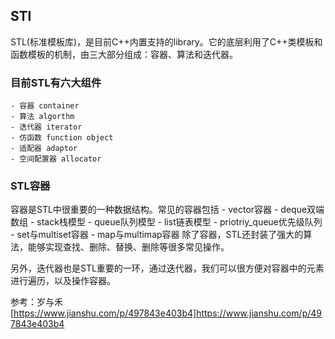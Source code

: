## STl
STL(标准模板库)，是目前C++内置支持的library。它的底层利用了C++类模板和函数模板的机制，由三大部分组成：容器、算法和迭代器。

### 目前STL有六大组件
    - 容器 container
    - 算法 algorthm
    - 迭代器 iterator
    - 仿函数 function object
    - 适配器 adaptor
    - 空间配置器 allocator

### STL容器
容器是STL中很重要的一种数据结构。常见的容器包括
    - vector容器
    - deque双端数组
    - stack栈模型
    - queue队列模型
    - list链表模型
    - priotriy_queue优先级队列
    - set与multiset容器
    - map与multimap容器
除了容器，STL还封装了强大的算法，能够实现查找、删除、替换、删除等很多常见操作。

另外，迭代器也是STL重要的一环，通过迭代器，我们可以很方便对容器中的元素进行遍历，以及操作容器。

参考：岁与禾[https://www.jianshu.com/p/497843e403b4]https://www.jianshu.com/p/497843e403b4